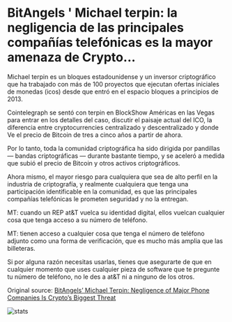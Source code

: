 # BitAngels ' Michael terpin: la negligencia de las principales compañías telefónicas es la mayor amenaza de Crypto...

Michael terpin es un bloques estadounidense y un inversor criptográfico que ha trabajado con más de 100 proyectos que ejecutan ofertas iniciales de monedas (icos) desde que entró en el espacio bloques a principios de 2013.

Cointelegraph se sentó con terpin en BlockShow Américas en las Vegas para entrar en los detalles del caso, discutir el paisaje actual del ICO, la diferencia entre cryptocurrencies centralizado y descentralizado y donde Ve el precio de Bitcoin de tres a cinco años a partir de ahora.

Por lo tanto, toda la comunidad criptográfica ha sido dirigida por pandillas — bandas criptográficas — durante bastante tiempo, y se aceleró a medida que subió el precio de Bitcoin y otros activos criptográficos.

Ahora mismo, el mayor riesgo para cualquiera que sea de alto perfil en la industria de criptografía, y realmente cualquiera que tenga una participación identificable en la comunidad, es que las principales compañías telefónicas le prometen seguridad y no la entregan.

MT: cuando un REP at&T vuelca su identidad digital, ellos vuelcan cualquier cosa que tenga acceso a su número de teléfono.

MT: tienen acceso a cualquier cosa que tenga el número de teléfono adjunto como una forma de verificación, que es mucho más amplia que las billeteras.

Si por alguna razón necesitas usarlas, tienes que asegurarte de que en cualquier momento que uses cualquier pieza de software que te pregunte tu número de teléfono, no le des a at&T ni a ninguno de los otros.

Original source: [BitAngels’ Michael Terpin: Negligence of Major Phone Companies Is Crypto’s Biggest Threat](https://cointelegraph.com/news/bitangels-michael-terpin-negligence-of-major-phone-companies-is-cryptos-biggest-threat)

![stats](https://c.statcounter.com/11760860/0/a89fa40b/1/ "stats")